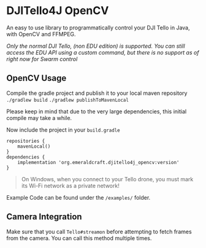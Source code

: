 # DJITello4J OpenCV 
An easy to use library to programmatically control your DJI Tello in Java, with OpenCV and FFMPEG.

*Only the normal DJI Tello, (non EDU edition) is supported. You can still access the EDU API using a custom command, but there is no support as of right now for Swarm control*

## OpenCV Usage 
Compile the gradle project and publish it to your local maven repository
`./gradlew build`
`./gradlew publishToMavenLocal`

Please keep in mind that due to the very large dependencies, this initial compile may take a while. 
 
 Now include the project in your `build.gradle`
 

    repositories {
	    mavenLocal()
    }
    dependencies {
	    implementation 'org.emeraldcraft.djitello4j_opencv:version'
    }
  
  > On Windows, when you connect to your Tello drone, you must mark its Wi-Fi network as a private network! 

 Example Code can be found under the `/examples/` folder.

## Camera Integration
Make sure that you call `Tello#streamon` before attempting to fetch frames from the camera. You can call this method multiple times. 
